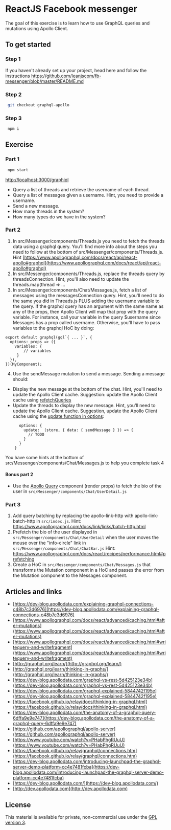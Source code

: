 # ReactJS Facebook messenger

The goal of this exercise is to learn how to use GraphQL queries and mutations using Apollo Client.

## To get started

### Step 1

If you haven't already set up your project, head here and follow the instructions https://github.com/leanjscom/fb-messenger/blob/master/README.md

### Step 2

```sh
 git checkout graphql-apollo
```

### Step 3

```sh
 npm i
```

## Exercise

### Part 1

```sh
 npm start
```

[http://localhost:3000/graphiql](http://localhost:3000/graphiql)

- Query a list of threads and retrieve the username of each thread.
- Query a list of messages given a username. Hint, you need to provide a username.
- Send a new message.
- How many threads in the system?
- How many types do we have in the system?

### Part 2

1. In src/Messenger/components/Threads.js you need to fetch the threads data using a graphql query. You'll find more info about the steps you need to follow at the bottom of src/Messenger/components/Threads.js. Hint [https://www.apollographql.com/docs/react/api/react-apollo#graphql](https://www.apollographql.com/docs/react/api/react-apollo#graphql)
2. In src/Messenger/components/Threads.js, replace the threads query by threadsConnection. Hint, you'll also need to update the threads.map(thread => ...
3. In src/Messenger/components/Chat/Messages.js, fetch a list of messages using the messagesConnection query. Hint, you'll need to do the same you did in Threads.js PLUS adding the username variable to the query. If the graphql query has an argument with the same name as any of the props, then Apollo Client will map that prop with the query variable. For instance, call your variable in the query \$username since Messages has a prop called username. Otherwise, you'll have to pass variables to the graphql HoC by doing:

```
export default graphql(gql`{ ... }`, {
  options: props => ({
    variables: {
        // variables
     }
  }),
})(MyComponent);
```

4. Use the sendMessage mutation to send a message. Sending a message should:

- Display the new message at the bottom of the chat. Hint, you'll need to update the Apollo Client cache. Suggestion: update the Apollo Client cache using [refetchQueries](https://www.apollographql.com/docs/react/advanced/caching#after-mutations)
- Update the threads to display the new message. Hint, you'll need to update the Apollo Client cache. Suggestion, update the Apollo Client cache using the [update function in options](https://www.apollographql.com/docs/react/advanced/caching#writequery-and-writefragment):

```{
      options: {
        update:  (store, { data: { sendMessage } }) => {
          // TODO
        }
      }
    }
```

You have some hints at the bottom of src/Messenger/components/Chat/Messages.js to help you complete task 4

#### Bonus part 2

- Use the [Apollo Query](https://www.apollographql.com/docs/react/essentials/queries#basic) component (render props) to fetch the bio of the user in `src/Messenger/components/Chat/UserDetail.js`

### Part 3

1. Add query batching by replacing the apollo-link-http with apollo-link-batch-http in `src/index.js`. Hint: https://www.apollographql.com/docs/link/links/batch-http.html
2. Prefetch the bio of the user displayed in `src/Messenger/components/Chat/UserDetail` when the user moves the mouse over the "info-circle" link in `src/Messenger/components/Chat/ChatBar.js` Hint: https://www.apollographql.com/docs/react/recipes/performance.html#prefetching
3. Create a HoC in `src/Messenger/components/Chat/Messages.js` that transforms the Mutation component in a HoC and passes the error from the Mutation component to the Messages component.

## Articles and links

- [https://dev-blog.apollodata.com/explaining-graphql-connections-c48b7c3d6976](https://dev-blog.apollodata.com/explaining-graphql-connections-c48b7c3d6976)
- [https://www.apollographql.com/docs/react/advanced/caching.html#after-mutations](https://www.apollographql.com/docs/react/advanced/caching.html#after-mutations)
- [https://www.apollographql.com/docs/react/advanced/caching.html#writequery-and-writefragment](https://www.apollographql.com/docs/react/advanced/caching.html#writequery-and-writefragment)
- [http://graphql.org/learn/](http://graphql.org/learn/)
- [http://graphql.org/learn/thinking-in-graphs/](http://graphql.org/learn/thinking-in-graphs/)
- [https://dev-blog.apollodata.com/graphql-vs-rest-5d425123e34b](https://dev-blog.apollodata.com/graphql-vs-rest-5d425123e34b)
- [https://dev-blog.apollodata.com/graphql-explained-5844742f195e](https://dev-blog.apollodata.com/graphql-explained-5844742f195e)
- [https://facebook.github.io/relay/docs/thinking-in-graphql.html](https://facebook.github.io/relay/docs/thinking-in-graphql.html)
- [https://dev-blog.apollodata.com/the-anatomy-of-a-graphql-query-6dffa9e9e747](https://dev-blog.apollodata.com/the-anatomy-of-a-graphql-query-6dffa9e9e747)
- [https://github.com/apollographql/apollo-server](https://github.com/apollographql/apollo-server)
- [https://www.youtube.com/watch?v=PHabPhgRUuU](https://www.youtube.com/watch?v=PHabPhgRUuU)
- [https://facebook.github.io/relay/graphql/connections.htm](https://facebook.github.io/relay/graphql/connections.htm)
- [https://dev-blog.apollodata.com/introducing-launchpad-the-graphql-server-demo-platform-cc4e7481fcba](https://dev-blog.apollodata.com/introducing-launchpad-the-graphql-server-demo-platform-cc4e7481fcba)
- [https://dev-blog.apollodata.com/](https://dev-blog.apollodata.com/)
- [http://dev.apollodata.com](http://dev.apollodata.com)

## License

This material is available for private, non-commercial use under the [GPL version 3](http://www.gnu.org/licenses/gpl-3.0-standalone.html).

